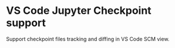 # VS Code Jupyter Checkpoint support

Support checkpoint files tracking and diffing in VS Code SCM view.
